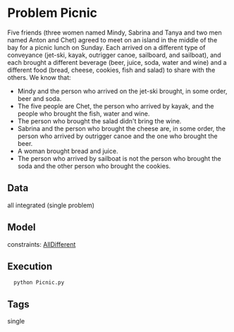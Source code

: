 # Problem Picnic

Five friends (three women named Mindy, Sabrina and Tanya and two men named Anton and Chet) agreed to meet on an island
in the middle of the bay for a picnic lunch on Sunday.
Each arrived on a different type of conveyance (jet-ski, kayak, outrigger canoe, sailboard, and sailboat),
and each brought a different beverage (beer, juice, soda, water and wine)
and a different food (bread, cheese, cookies, fish and salad) to share with the others.
We know that:
 - Mindy and the person who arrived on the jet-ski brought, in some order, beer and soda.
 - The five people are Chet, the person who arrived by kayak, and the people who brought the fish, water and wine.
 - The person who brought the salad didn't bring the wine.
 - Sabrina and the person who brought the cheese are, in some order, the person who arrived by outrigger canoe and the one who brought the beer.
 - A woman brought bread and juice.
 - The person who arrived by sailboat is not the person who brought the soda and the other person who brought the cookies.

## Data
  all integrated (single problem)

## Model
  constraints: [AllDifferent](http://pycsp.org/documentation/constraints/AllDifferent)

## Execution
```
  python Picnic.py
```

## Tags
  single
